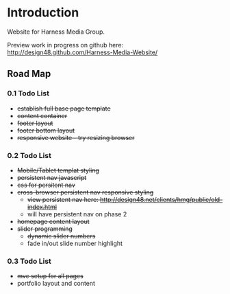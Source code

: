 # Introduction

Website for Harness Media Group. 

Preview work in progress on github here: http://design48.github.com/Harness-Media-Website/

## Road Map

### 0.1 Todo List

* ~~establish full base page template~~
* ~~content container~~
* ~~footer layout~~
* ~~footer bottom layout~~
* ~~responsive website - try resizing browser~~

### 0.2 Todo List

* ~~Mobile/Tablet templat styling~~
* ~~persistent nav javascript~~
* ~~css for persitent nav~~
* ~~cross-browser persistent nav responsive styling~~
	* ~~view persistent nav here: http://design48.net/clients/hmg/public/old-index.html~~
	* will have persistent nav on phase 2
* ~~homepage content layout~~
* ~~slider programming~~
	* ~~dynamic slider numbers~~
	* fade in/out slide number highlight

### 0.3 Todo List

* ~~mvc setup for all pages~~
* portfolio layout and content

